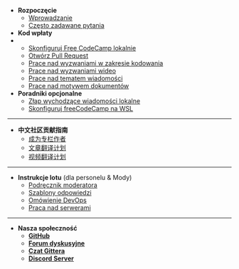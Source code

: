 - **Rozpoczęcie**
  - [Wprowadzanie](index "Przyczyń się do społeczności FreCodeCamp.org.")
  - [Często zadawane pytania](/FAQ.md)
- **Kod wpłaty**
- - [Skonfiguruj Free CodeCamp lokalnie](/how-to-setup-freecodecamp-locally.md)
  - [Otwórz Pull Request](/how-to-open-a-pull-request.md)
  - [Prace nad wyzwaniami w zakresie kodowania](/how-to-work-on-coding-challenges.md)
  - [Prace nad wyzwaniami wideo](/how-to-help-with-video-challenges.md)
  - [Prace nad tematem wiadomości](/how-to-work-on-the-news-theme.md)
  - [Prace nad motywem dokumentów](/how-to-work-on-the-docs-theme.md)
- **Poradniki opcjonalne**
  - [Złap wychodzące wiadomości lokalne](/how-to-catch-outgoing-emails-locally.md)
  - [Skonfiguruj freeCodeCamp na WSL](/how-to-setup-wsl.md)

---

- **中文社区贡献指南**
  - [成为专栏作者](/i18n/chinese/news-author-application.md)
  - [文章翻译计划](/i18n/chinese/news-translations.md)
  - [视频翻译计划](/i18n/chinese/video-translations.md)

---

- **Instrukcje lotu** (dla personelu & Mody)
  - [Podręcznik moderatora](/flight-manuals/moderator-handbook.md)
  - [Szablony odpowiedzi](/flight-manuals/using-reply-templates.md)
  - [Omówienie DevOps](/devops.md)
  - [Praca nad serwerami](/flight-manuals/working-on-virtual-machines.md)

---

- **Nasza społeczność**
  - [**GitHub**](https://github.com/freecodecamp/freecodecamp)
  - [**Forum dyskusyjne**](https://freecodecamp.org/forum/c/contributors)
  - [**Czat Gittera**](https://gitter.im/FreeCodeCamp/Contributors)
  - [**Discord Server**](https://discord.gg/pFspAhS)
